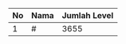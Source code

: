 | No | Nama            | Jumlah Level |
|----|-----------------|--------------|
| 1  | #    |    3655        |
